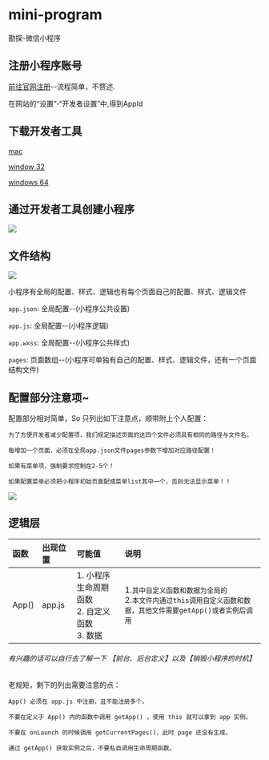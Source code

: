 # mini-program
勘探-微信小程序
## 注册小程序账号
   [前往官网注册](https://mp.weixin.qq.com)--流程简单，不赘述.

   在网站的“设置”-“开发者设置”中,得到AppId
## 下载开发者工具
   [mac](https://servicewechat.com/wxa-dev-logic/download_redirect?type=darwin&from=mpwiki)

   [window 32](https://servicewechat.com/wxa-dev-logic/download_redirect?type=ia32&from=mpwiki)

   [windows 64](https://servicewechat.com/wxa-dev-logic/download_redirect?type=x64&from=mpwiki)
## 通过开发者工具创建小程序
<img src="https://mp.weixin.qq.com/debug/wxadoc/dev/image/new_project.png?t=2017727">

## 文件结构
<img src="https://ks3-cn-beijing.ksyun.com/static.toptest.yidianzixun.com/public/file/1502438902721/2324F974-6980-4103-A1F3-762517A441DA.png">

小程序有全局的配置、样式、逻辑也有每个页面自己的配置、样式、逻辑文件

`app.json`: 全局配置--(小程序公共设置)

`app.js`: 全局配置--(小程序逻辑)

`app.wxss`: 全局配置--(小程序公共样式)

`pages`: 页面数组--(小程序可单独有自己的配置、样式、逻辑文件，还有一个页面结构文件)


## 配置部分注意项~
配置部分相对简单，So 只列出如下注意点，顺带附上个人配置：

 `为了方便开发者减少配置项，我们规定描述页面的这四个文件必须具有相同的路径与文件名。`

 `每增加一个页面，必须在全局app.json文件pages参数下增加对应路径配置！`

 `如果有菜单项，强制要求控制在2-5个！`

 `如果配置菜单必须把小程序初始页面配成菜单list其中一个，否则无法显示菜单！！`

<img src="https://ks3-cn-beijing.ksyun.com/static.toptest.yidianzixun.com/public/file/1502440109024/88DB58C9-6F3A-493C-B9D5-1F3C745D1CA2.png">

## 逻辑层

| 函数    | 出现位置  |          可能值                                 |  说明 |
|:---|:--|:--|:--|
| App()  | app.js   | 1. 小程序生命周期函数<br/>2. 自定义函数<br/>3. 数据 |  1.`其中自定义函数和数据为全局的` <br/> 2.`本文件内通过this调用自定义函数和数据，其他文件需要getApp()或者实例后调用`   |

###### 有兴趣的话可以自行去了解一下 【前台、后台定义】以及【销毁小程序的时机】

老规矩，剩下的列出需要注意的点：

`App() 必须在 app.js 中注册，且不能注册多个。`

`不要在定义于 App() 内的函数中调用 getApp() ，使用 this 就可以拿到 app 实例。`

`不要在 onLaunch 的时候调用 getCurrentPages()，此时 page 还没有生成。`

`通过 getApp() 获取实例之后，不要私自调用生命周期函数。`

